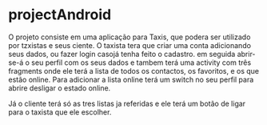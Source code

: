 # projectAndroid

O projeto consiste em uma aplicação para Taxis, que podera ser utilizado por tzxistas e seus ciente.
O taxista tera que criar uma conta adicionando seus dados, ou fazer login casojá tenha feito o cadastro.
em seguida abrir-se-á o seu perfil com os seus dados e tambem terá uma activity com três fragments onde ele terá a lista de todos os contactos, os favoritos, e os que estão online. 
Para adicionar a lista online terá um switch no seu perfil para abrire desligar o estado online.

Já o cliente terá só as tres listas ja referidas e ele terá um botão de  ligar para o taxista que ele escolher.
